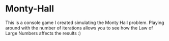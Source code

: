 # Monty-Hall
This is a console game I created simulating the Monty Hall problem. Playing around with the number of iterations allows you to see how the Law of Large Numbers affects the results :)
